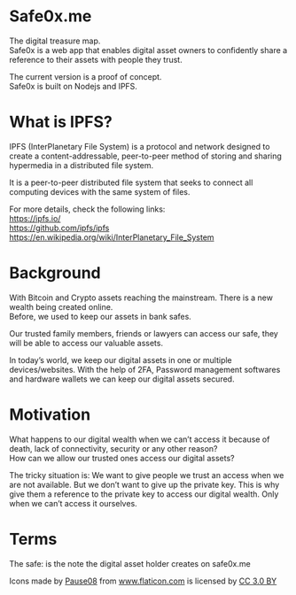 # Safe0x.me
The digital treasure map.  
Safe0x is a web app that enables digital asset owners to confidently share a reference to their assets with people they trust.

The current version is a proof of concept.  
Safe0x is built on Nodejs and IPFS.

# What is IPFS?
IPFS (InterPlanetary File System) is a protocol and network designed to create a content-addressable, peer-to-peer method of storing and sharing hypermedia in a distributed file system.

It is a peer-to-peer distributed file system that seeks to connect all computing devices with the same system of files.

For more details, check the following links:  
https://ipfs.io/  
https://github.com/ipfs/ipfs  
https://en.wikipedia.org/wiki/InterPlanetary_File_System

# Background
With Bitcoin and Crypto assets reaching the mainstream. There is a new wealth being created online.  
Before, we used to keep our assets in bank safes.

Our trusted family members, friends or lawyers can access our safe, they will be able to access our valuable assets.

In today’s world, we keep our digital assets in one or multiple devices/websites. With the help of 2FA, Password management softwares and hardware wallets we can keep our digital assets secured.

# Motivation
What happens to our digital wealth when we can’t access it because of death, lack of connectivity, security or any other reason?  
How can we allow our trusted ones access our digital assets?

The tricky situation is: We want to give people we trust an access when we are not available. But we don’t want to give up the private key. This is why give them a reference to the private key to access our digital wealth. Only when we can’t access it ourselves.

# Terms
The safe: is the note the digital asset holder creates on safe0x.me

<div>Icons made by <a href="https://www.flaticon.com/authors/pause08" title="Pause08">Pause08</a> from <a href="https://www.flaticon.com/" 			    title="Flaticon">www.flaticon.com</a> is licensed by <a href="http://creativecommons.org/licenses/by/3.0/" 			    title="Creative Commons BY 3.0" target="_blank">CC 3.0 BY</a></div>
